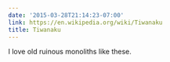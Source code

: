 ```yaml
---
date: '2015-03-28T21:14:23-07:00'
link: https://en.wikipedia.org/wiki/Tiwanaku
title: Tiwanaku
---
```


I love old ruinous monoliths like these.
